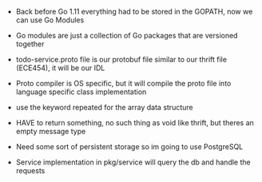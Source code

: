 * Back before Go 1.11 everything had to be stored in the GOPATH, now we can use Go Modules

* Go modules are just a collection of Go packages that are versioned together

* todo-service.proto file is our protobuf file similar to our thrift file (ECE454), it will be our IDL

* Proto compiler is OS specific, but it will compile the proto file into language specific class implementation

* use the keyword repeated for the array data structure

* HAVE to return something, no such thing as void like thrift, but theres an empty message type

* Need some sort of persistent storage so im going to use PostgreSQL

* Service implementation in pkg/service will query the db and handle the requests